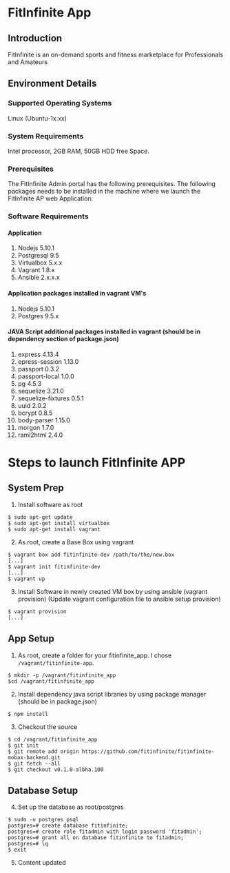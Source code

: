 FitInfinite App
===============


Introduction
------------

FitInfinite is an on-demand sports and fitness marketplace for Professionals and Amateurs 


Environment Details
-------------------

### Supported Operating Systems

Linux (Ubuntu-1x.xx)

### System Requirements
Intel processor, 2GB RAM, 50GB HDD free Space.

### Prerequisites
The FitInfinite Admin portal has the following prerequisites. The following packages needs to be installed in the machine where we launch the FitInfinite AP web Application.

### Software Requirements

#### Application

1. Nodejs 5.10.1
2. Postgresql 9.5
3. Virtualbox 5.x.x
4. Vagrant 1.8.x 
5. Ansible 2.x.x.x


#### Application packages installed in vagrant VM's
1. Nodejs 5.10.1
2. Postgres 9.5.x

#### JAVA Script additional packages installed in vagrant (should be in dependency section of package.json)
1. express 4.13.4
2. epress-session 1.13.0
3. passport 0.3.2
4. passport-local 1.0.0
5. pg 4.5.3
6. sequelize 3.21.0
7. sequelize-fixtures 0.5.1
8. uuid 2.0.2
9. bcrypt 0.8.5
10. body-parser 1.15.0
11. morgon 1.7.0
12. raml2html 2.4.0


Steps to launch FitInfinite APP
===============================

System Prep
-----------

1. Install software as root

```
$ sudo apt-get update
$ sudo apt-get install virtualbox 
$ sudo apt-get install vagrant
```


2. As root, create a Base Box using vagrant
```
$ vagrant box add fitinfinite-dev /path/to/the/new.box
[...]
$ vagrant init fitinfinite-dev
[...]
$ vagrant up
```

3. Install Software in newly created VM box by using ansible (vagrant provision)
   (Update vagrant configuration file to ansible setup provision)
```
$ vagrant provision
[...]
```

App Setup
---------


1. As root, create a folder for your fitinfinite_app.  I chose `/vagrant/fitinfinite-app`.
```
$ mkdir -p /vagrant/fitinfinite_app
$cd /vagrant/fitinfinite_app
```


2. Install dependency java script libraries by using package manager (should be in package.json)
```
$ npm install 

```

3. Checkout the source
```
$ cd /vagrant/fitinfinite_app
$ git init
$ git remote add origin https://github.com/fitinfinite/fitinfinite-mobax-backend.git
$ git fetch --all
$ git checkout v0.1.0-albha.100
```

Database Setup
--------------


4. Set up the database as root/postgres
```
$ sudo -u postgres psql
postgres=# create database fitinfinite;
postgres=# create role fitadmin with login password 'fitadmin';
postgres=# grant all on database fitinfinite to fitadmin;
postgres=# \q
$ exit
```
5. Content updated


